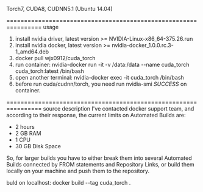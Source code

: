 Torch7, CUDA8, CUDNN5.1 (Ubuntu 14.04)

================================================================
usage
1. install nvidia driver, latest version >= NVIDIA-Linux-x86_64-375.26.run
2. install nvidia docker, latest version >= nvidia-docker_1.0.0.rc.3-1_amd64.deb
3. docker pull wjx0912/cuda_torch
4. run container: nvidia-docker run -it -v /data:/data --name cuda_torch cuda_torch:latest /bin/bash
5. open another terminal: nvidia-docker exec -it cuda_torch /bin/bash
6. before run cuda/cudnn/torch, you need run nvidia-smi *SUCCESS* on container.

================================================================
source description
I've contacted docker support team, and according to their response, 
the current limits on Automated Builds are:

- 2 hours
- 2 GB RAM
- 1 CPU
- 30 GB Disk Space

So, for larger builds you have to either break them into several Automated Builds connected by FROM 
statements and Repository Links, or build them locally on your machine and push them to the repository.

buld on localhost: docker build --tag cuda_torch .
